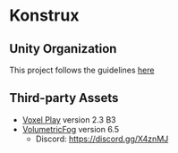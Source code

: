 # Konstrux

## Unity Organization
This project follows the guidelines [here](https://blog.theknightsofunity.com/7-ways-keep-unity-project-organized/)

## Third-party Assets
* [Voxel Play](https://assetstore.unity.com/packages/templates/systems/voxel-play-106618) version 2.3 B3
* [VolumetricFog](https://assetstore.unity.com/packages/vfx/shaders/fullscreen-camera-effects/volumetric-fog-mist-49858) version 6.5
    * Discord: https://discord.gg/X4znMJ
  